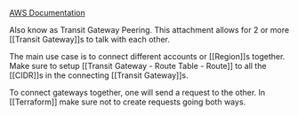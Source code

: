 [AWS Documentation](https://docs.aws.amazon.com/vpc/latest/tgw/tgw-peering.html)

Also know as Transit Gateway Peering. This attachment allows for 2 or more [[Transit Gateway]]s to talk with each other.

The main use case is to connect different accounts or [[Region]]s together.
Make sure to setup [[Transit Gateway - Route Table - Route]] to all the [[CIDR]]s in the connecting [[Transit Gateway]]s.

To connect gateways together, one will send a request to the other. In [[Terraform]] make sure not to create requests going both ways.